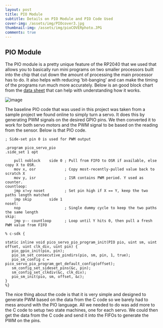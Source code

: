 ```yaml
---
layout: post
title: PIO Module
subtitle: Details on PIO Module and PIO Code Used
cover-img: /assets/img/PIOcover3.jpg
thumbnail-img: /assets/img/pioCOVERphoto.JPG
comments: true
---
```


## PIO Module

The PIO module is a pretty unique feature of the RP2040 that we used that allows you to basically run mini programs on two smaller processors built into the chip that cut down the amount of processing the main processor has to do. It also helps with reducing 'bit-banging' and can make the timing of the programs run much more accurately. Below is an good block chart from the [data sheet](https://datasheets.raspberrypi.com/pico/raspberry-pi-pico-c-sdk.pdf) that can help with understanding how it works.

![image](https://user-images.githubusercontent.com/114199773/210020325-bf07ea5f-6684-434a-8c5f-b668da1502a2.png)


The baseline PIO code that was used in this project was taken from a sample project we found online to simply turn a servo. It does this by generating PWM signals on the desired GPIO pins. We then converted it to work for both servo motors and the PWM signal to be based on the reading from the sensor. Below is that PIO code.

~~~
; Side-set pin 0 is used for PWM output

.program pico_servo_pio
.side_set 1 opt

    pull noblock    side 0 ; Pull from FIFO to OSR if available, else copy X to OSR.
    mov x, osr             ; Copy most-recently-pulled value back to scratch X
    mov y, isr             ; ISR contains PWM period. Y used as counter.
countloop:
    jmp x!=y noset         ; Set pin high if X == Y, keep the two paths length matched
    jmp skip        side 1
noset:
    nop                    ; Single dummy cycle to keep the two paths the same length
skip:
    jmp y-- countloop      ; Loop until Y hits 0, then pull a fresh PWM value from FIFO

% c-sdk {

static inline void pico_servo_pio_program_init(PIO pio, uint sm, uint offset, uint clk_div, uint pin) {
   pio_gpio_init(pio, pin);
   pio_sm_set_consecutive_pindirs(pio, sm, pin, 1, true);
   pio_sm_config c = pico_servo_pio_program_get_default_config(offset);
   sm_config_set_sideset_pins(&c, pin);
   sm_config_set_clkdiv(&c, clk_div);
   pio_sm_init(pio, sm, offset, &c);
}
%}
~~~

The nice thing about the code is that it is very simple and designed to generate PWM based on the data from the C code so we barely had to mess around with the PIO language. All we needed to do was add more to the C code to setup two state machines, one for each servo. We could then get the data from the C code and send it into the FIFOs to generate the PWM on the pins.
